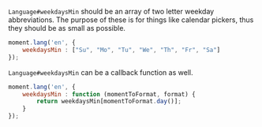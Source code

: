 `Language#weekdaysMin` should be an array of two letter weekday abbreviations. The purpose of these is for things like calendar pickers, thus they should be as small as possible.

```javascript
moment.lang('en', {
    weekdaysMin : ["Su", "Mo", "Tu", "We", "Th", "Fr", "Sa"]
});
```

`Language#weekdaysMin` can be a callback function as well.

```javascript
moment.lang('en', {
    weekdaysMin : function (momentToFormat, format) {
        return weekdaysMin[momentToFormat.day()];
    }
});
```
